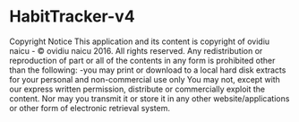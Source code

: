 # HabitTracker-v4
Copyright Notice This application and its content is copyright of ovidiu naicu - © ovidiu naicu 2016. All rights reserved. Any redistribution or reproduction of part or all of the contents in any form is prohibited other than the following: -you may print or download to a local hard disk extracts for your personal and non-commercial use only You may not, except with our express written permission, distribute or commercially exploit the content. Nor may you transmit it or store it in any other website/applications or other form of electronic retrieval system.
